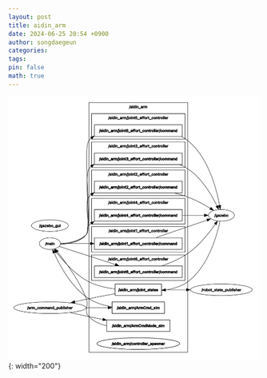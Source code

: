 ```yaml
---
layout: post
title: aidin_arm
date: 2024-06-25 20:54 +0900
author: songdaegeun
categories:
tags:
pin: false
math: true
---
```


![ssh_scheme.png](/assets/img/개념/2024-06-25-aidin-arm/arm_graph.png){: width="200"}  

